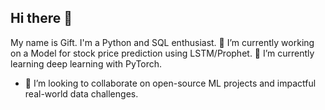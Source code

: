 ## Hi there 👋
My name is Gift. I'm a Python and SQL enthusiast.
 🔭 I’m currently working on a Model for stock price prediction using LSTM/Prophet.
🧠 I’m currently learning deep learning with PyTorch.
- 👯 I’m looking to collaborate on open-source  ML projects and impactful real-world data challenges.

<!--
**Gi-ft/Gi-ft** is a ✨ _special_ ✨ repository because its `README.md` (this file) appears on your GitHub profile.

Here are some ideas to get you started:

- 🔭 I’m currently working on ...
- 🌱 I’m currently learning ...
- 👯 I’m looking to collaborate on ...
- 🤔 I’m looking for help with ...
- 💬 Ask me about ...
- 📫 How to reach me: ...
- 😄 Pronouns: ...
- ⚡ Fun fact: ...
-->
